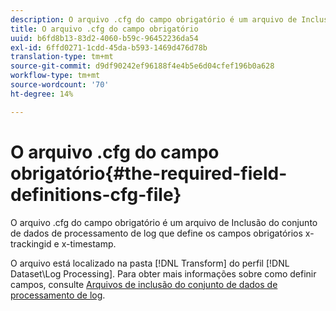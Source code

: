 ```yaml
---
description: O arquivo .cfg do campo obrigatório é um arquivo de Inclusão do conjunto de dados de processamento de log que define os campos obrigatórios x-trackingid e x-timestamp.
title: O arquivo .cfg do campo obrigatório
uuid: b6fd8b13-83d2-4060-b59c-96452236da54
exl-id: 6ffd0271-1cdd-45da-b593-1469d476d78b
translation-type: tm+mt
source-git-commit: d9df90242ef96188f4e4b5e6d04cfef196b0a628
workflow-type: tm+mt
source-wordcount: '70'
ht-degree: 14%

---
```


# O arquivo .cfg do campo obrigatório{#the-required-field-definitions-cfg-file}

O arquivo .cfg do campo obrigatório é um arquivo de Inclusão do conjunto de dados de processamento de log que define os campos obrigatórios x-trackingid e x-timestamp.

O arquivo está localizado na pasta [!DNL Transform] do perfil [!DNL Dataset\Log Processing]. Para obter mais informações sobre como definir campos, consulte [Arquivos de inclusão do conjunto de dados de processamento de log](../../../../home/c-dataset-const-proc/c-dataset-inc-files/c-types-dataset-inc-files/c-log-proc-dataset-inc-files/c-log-proc-dataset-inc-files.md#concept-999475a22519432e98844622ca95b6ab).
